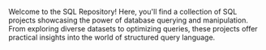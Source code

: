 Welcome to the SQL Repository! Here, you'll find a collection of SQL projects showcasing the power of database querying and manipulation. From exploring diverse datasets to optimizing queries, these projects offer practical insights into the world of structured query language.
